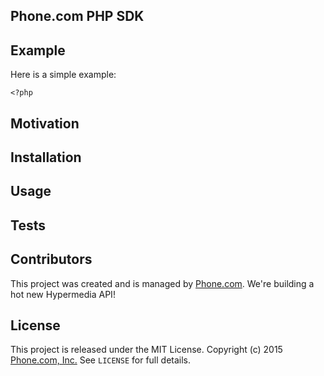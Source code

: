 ## Phone.com PHP SDK


## Example

Here is a simple example:

```
<?php
```


## Motivation

## Installation

## Usage

## Tests

## Contributors
This project was created and is managed by [Phone.com](https://www.phone.com). We're building a hot new Hypermedia API!

## License

This project is released under the MIT License. Copyright (c) 2015 [Phone.com, Inc.](https://www.phone.com) See `LICENSE` for full details.
